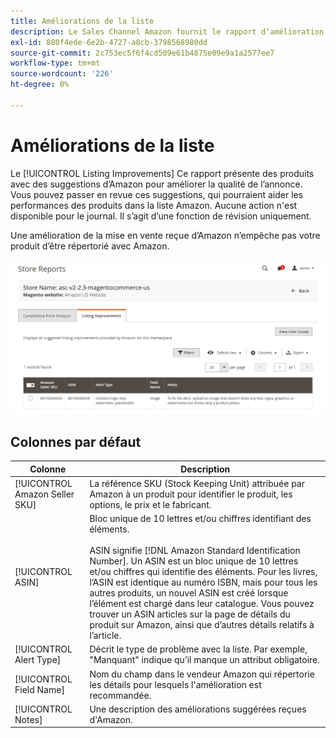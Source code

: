```yaml
---
title: Améliorations de la liste
description: Le Sales Channel Amazon fournit le rapport d’amélioration des listes afin de vous donner des suggestions pour l’amélioration de la qualité des listes Amazon.
exl-id: 880f4ede-6e2b-4727-a8cb-3798568980dd
source-git-commit: 2c753ec5f6f4cd509e61b4875e09e9a1a2577ee7
workflow-type: tm+mt
source-wordcount: '226'
ht-degree: 0%

---
```


# Améliorations de la liste

Le [!UICONTROL Listing Improvements] Ce rapport présente des produits avec des suggestions d’Amazon pour améliorer la qualité de l’annonce. Vous pouvez passer en revue ces suggestions, qui pourraient aider les performances des produits dans la liste Amazon. Aucune action n&#39;est disponible pour le journal. Il s’agit d’une fonction de révision uniquement.

Une amélioration de la mise en vente reçue d’Amazon n’empêche pas votre produit d’être répertorié avec Amazon.

![Améliorations de la liste](assets/amazon-listing-improvements.png)

## Colonnes par défaut

| Colonne | Description |
|--- |--- |
| [!UICONTROL Amazon Seller SKU] | La référence SKU (Stock Keeping Unit) attribuée par Amazon à un produit pour identifier le produit, les options, le prix et le fabricant. |
| [!UICONTROL ASIN] | Bloc unique de 10 lettres et/ou chiffres identifiant des éléments.<br><br>ASIN signifie [!DNL Amazon Standard Identification Number]. Un ASIN est un bloc unique de 10 lettres et/ou chiffres qui identifie des éléments. Pour les livres, l’ASIN est identique au numéro ISBN, mais pour tous les autres produits, un nouvel ASIN est créé lorsque l’élément est chargé dans leur catalogue. Vous pouvez trouver un ASIN articles sur la page de détails du produit sur Amazon, ainsi que d’autres détails relatifs à l’article. |
| [!UICONTROL Alert Type] | Décrit le type de problème avec la liste. Par exemple, &quot;Manquant&quot; indique qu’il manque un attribut obligatoire. |
| [!UICONTROL Field Name] | Nom du champ dans le vendeur Amazon qui répertorie les détails pour lesquels l&#39;amélioration est recommandée. |
| [!UICONTROL Notes] | Une description des améliorations suggérées reçues d&#39;Amazon. |
